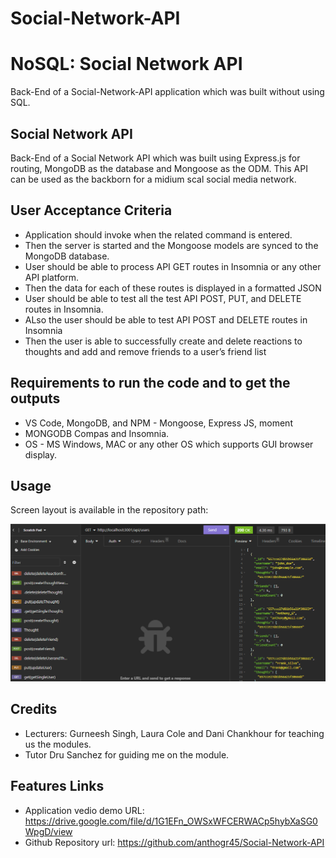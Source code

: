 # Social-Network-API

# NoSQL: Social Network API

Back-End of a Social-Network-API application which was built without using SQL.


## Social Network API

Back-End of a Social Network API  which was built using Express.js for routing, MongoDB as the database and Mongoose as the ODM. This API can be used as the backborn for a midium scal social media network.

## User Acceptance Criteria

* Application should invoke when the related command is entered. 
* Then the server is started and the Mongoose models are synced to the MongoDB database.
* User should be able to process API GET routes in Insomnia or any other API platform.
* Then the data for each of these routes is displayed in a formatted JSON
* User should be able to test all the test API POST, PUT, and DELETE routes in Insomnia.
* ALso the user should be able to test API POST and DELETE routes in Insomnia
* Then the user is able to successfully create and delete reactions to thoughts and add and remove friends to a user’s friend list

## Requirements to run the code and to get the outputs

- VS Code, MongoDB, and NPM - Mongoose, Express JS, moment
- MONGODB Compas and Insomnia.
- OS - MS Windows, MAC or any other OS which supports GUI browser display.

## Usage

Screen layout is available in the repository path: 


![image info](Assets/SocialNetworkAPI.png)

## Credits

- Lecturers: Gurneesh Singh, Laura Cole and Dani Chankhour for teaching us the modules.
- Tutor Dru Sanchez for guiding me on the module.

  
## Features Links

- Application vedio demo URL: https://drive.google.com/file/d/1G1EFn_OWSxWFCERWACp5hybXaSG0WpgD/view
- Github Repository url: https://github.com/anthogr45/Social-Network-API

